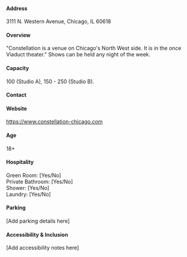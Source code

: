 #### Address

3111 N. Western Avenue, Chicago, IL 60618

#### Overview

"Constellation is a venue on Chicago's North West side. It is in the once Viaduct theater." Shows can be held any night of the week.

#### Capacity

100 (Studio A), 150 - 250 (Studio B).

#### Contact



#### Website

https://www.constellation-chicago.com

#### Age

18+

#### Hospitality

Green Room: [Yes/No]  
Private Bathroom: [Yes/No]  
Shower: [Yes/No]  
Laundry: [Yes/No]

#### Parking

[Add parking details here]

#### Accessibility & Inclusion

[Add accessibility notes here]
